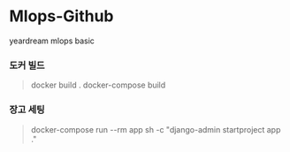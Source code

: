 # Mlops-Github
yeardream mlops basic

### 도커 빌드
> docker build .
> docker-compose build

### 장고 세팅
> docker-compose run --rm app sh -c "django-admin startproject app ."